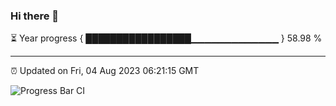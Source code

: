 ### Hi there 👋

⏳ Year progress { █████████████████▁▁▁▁▁▁▁▁▁▁▁▁▁ } 58.98 %

---

⏰ Updated on Fri, 04 Aug 2023 06:21:15 GMT

![Progress Bar CI](https://github.com/ZhaoGui/ZhaoGui/workflows/Progress%20Bar%20CI/badge.svg)
